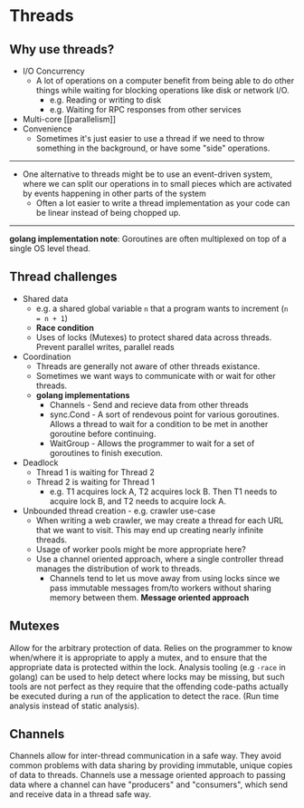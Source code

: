 # Threads

## Why use threads?
- I/O Concurrency
  - A lot of operations on a computer benefit from being able to do other things while waiting for blocking operations like disk or network I/O.
    - e.g. Reading or writing to disk
    - e.g. Waiting for RPC responses from other services
- Multi-core [[parallelism]]
- Convenience
  - Sometimes it's just easier to use a thread if we need to throw something in the background, or have some "side" operations.

----
- One alternative to threads might be to use an event-driven system, where we can split our operations in to small pieces which are activated by events happening in other parts of the system
  - Often a lot easier to write a thread implementation as your code can be linear instead of being chopped up.
----
**golang implementation note**: Goroutines are often multiplexed on top of a single OS level thead.

## Thread challenges

- Shared data
  - e.g. a shared global variable `n` that a program wants to increment (`n = n + 1`)
  - **Race condition**
  - Uses of locks (Mutexes) to protect shared data across threads. Prevent parallel writes, parallel reads
- Coordination
  - Threads are generally not aware of other threads existance.
  - Sometimes we want ways to communicate with or wait for other threads.
  - **golang implementations**
    - Channels - Send and recieve data from other threads
    - sync.Cond - A sort of rendevous point for various goroutines. Allows a thread to wait for a condition to be met in another goroutine before continuing.
    - WaitGroup - Allows the programmer to wait for a set of goroutines to finish execution.
- Deadlock
  - Thread 1 is waiting for Thread 2
  - Thread 2 is waiting for Thread 1
    - e.g. T1 acquires lock A, T2 acquires lock B. Then T1 needs to acquire lock B, and T2 needs to acquire lock A.
- Unbounded thread creation - e.g. crawler use-case
  - When writing a web crawler, we may create a thread for each URL that we want to visit. This may end up creating nearly infinite threads.
  - Usage of worker pools might be more appropriate here?
  - Use a channel oriented approach, where a single controller thread manages the distribution of work to threads.
    - Channels tend to let us move away from using locks since we pass immutable messages from/to workers without sharing memory between them. **Message oriented approach**

## Mutexes

Allow for the arbitrary protection of data. Relies on the programmer to know when/where it is appropriate to
apply a mutex, and to ensure that the appropriate data is protected within the lock. Analysis tooling (e.g 
`-race` in golang) can be used to help detect where locks may be missing, but such tools are not perfect
as they require that the offending code-paths actually be executed during a run of the application to detect
the race. (Run time analysis instead of static analysis).

## Channels

Channels allow for inter-thread communication in a safe way. They avoid common problems with data sharing by
providing immutable, unique copies of data to threads. Channels use a message oriented approach to passing 
data where a channel can have "producers" and "consumers", which send and receive data in a thread safe way.
